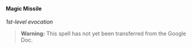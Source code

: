 #### Magic Missile
<!-- markdownlint-disable-next-line no-emphasis-as-heading -->
_1st-level evocation_

> **Warning:**
> This spell has not yet been transferred from the Google Doc.
